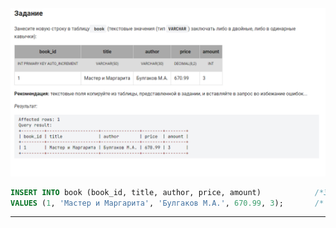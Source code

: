 <div align="center">


<img src="../art/1.1.5.task.png" alt="solution" >

```sql 
INSERT INTO book (book_id, title, author, price, amount)            /*Заполнить таблицу с именем book (в скобках указаны имена столбоцов, вносимой информации)*/
VALUES (1, 'Мастер и Маргарита', 'Булгаков М.А.', 670.99, 3);       /* Указываем конкретные значения одной стоки, последовательность заполнения соотв. ранее указанным столбцам */                      

```

---


